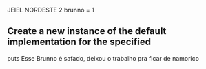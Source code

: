 JEIEL NORDESTE 2
brunno = 1

## Create a new instance of the default implementation for the specified

puts
Esse Brunno é safado, deixou o trabalho pra ficar de namorico